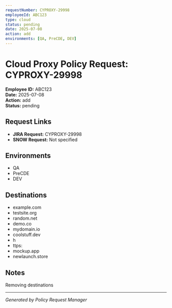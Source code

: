 ```yaml
---
requestNumber: CYPROXY-29998
employeeId: ABC123
type: cloud
status: pending
date: 2025-07-08
action: add
environments: [QA, PreCDE, DEV]
---
```


# Cloud Proxy Policy Request: CYPROXY-29998

**Employee ID:** ABC123  
**Date:** 2025-07-08  
**Action:** add  
**Status:** pending  

## Request Links
- **JIRA Request:** CYPROXY-29998
- **SNOW Request:** Not specified

## Environments
- QA
- PreCDE
- DEV

## Destinations
- example.com
- testsite.org
- random.net
- demo.co
- mydomain.io
- coolstuff.dev
- h
- ttps:
- mockup.app
- newlaunch.store

## Notes
Removing destinations

---
*Generated by Policy Request Manager*